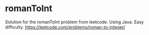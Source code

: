 # romanToInt
Solution for the romanToInt problem from leetcode. Using Java.
Easy difficulty.
https://leetcode.com/problems/roman-to-integer/
